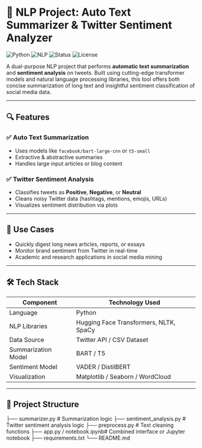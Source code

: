 # 💬 NLP Project: Auto Text Summarizer & Twitter Sentiment Analyzer

![Python](https://img.shields.io/badge/Python-3.9-blue)
![NLP](https://img.shields.io/badge/NLP-Transformers-yellow)
![Status](https://img.shields.io/badge/Status-Completed-brightgreen)
![License](https://img.shields.io/badge/License-MIT-lightgrey)

A dual-purpose NLP project that performs **automatic text summarization** and **sentiment analysis** on tweets. Built using cutting-edge transformer models and natural language processing libraries, this tool offers both concise summarization of long text and insightful sentiment classification of social media data.

---

## 🔍 Features

### ✅ Auto Text Summarization
- Uses models like `facebook/bart-large-cnn` or `t5-small`
- Extractive & abstractive summaries
- Handles large input articles or blog content

### ✅ Twitter Sentiment Analysis
- Classifies tweets as **Positive**, **Negative**, or **Neutral**
- Cleans noisy Twitter data (hashtags, mentions, emojis, URLs)
- Visualizes sentiment distribution via plots

---

## 📌 Use Cases

- Quickly digest long news articles, reports, or essays
- Monitor brand sentiment from Twitter in real-time
- Academic and research applications in social media mining

---

## 🛠️ Tech Stack

| Component            | Technology Used                      |
|----------------------|--------------------------------------|
| Language             | Python                               |
| NLP Libraries        | Hugging Face Transformers, NLTK, SpaCy |
| Data Source          | Twitter API / CSV Dataset            |
| Summarization Model  | BART / T5                            |
| Sentiment Model      | VADER / DistilBERT                  |
| Visualization        | Matplotlib / Seaborn / WordCloud     |

---



## 📁 Project Structure

├── summarizer.py # Summarization logic
├── sentiment_analysis.py # Twitter sentiment analysis logic
├── preprocess.py # Text cleaning functions
├── app.py / notebook.ipynb# Combined interface or Jupyter notebook
├── requirements.txt
└── README.md

